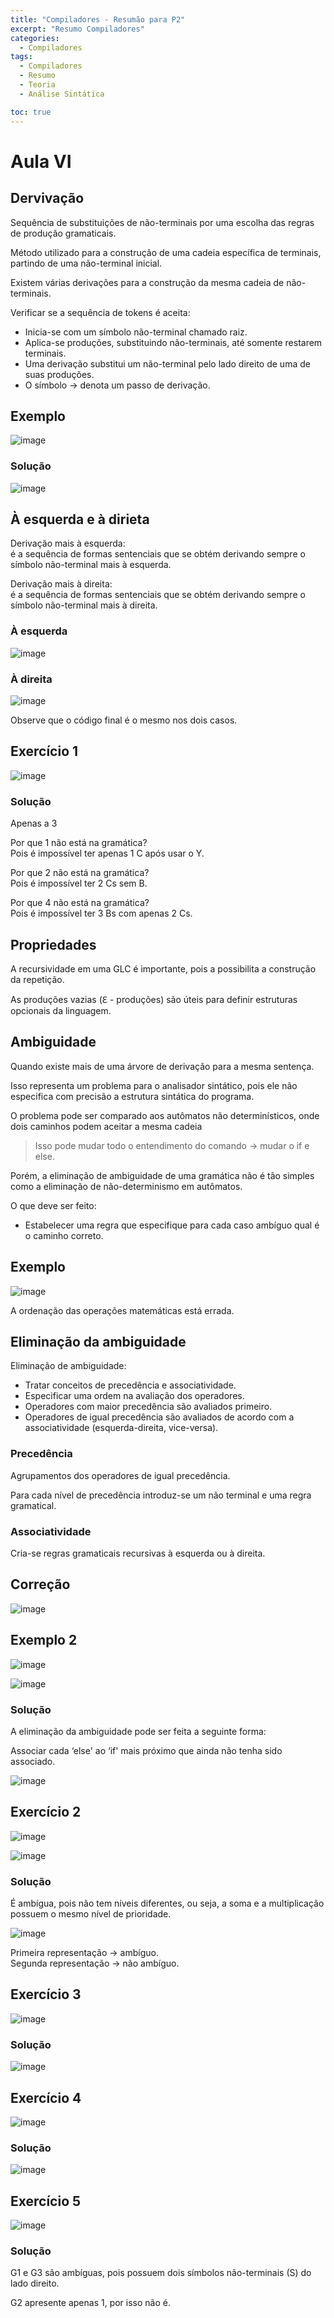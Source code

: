 ```yaml
---
title: "Compiladores - Resumão para P2"
excerpt: "Resumo Compiladores"
categories:
  - Compiladores
tags:
  - Compiladores
  - Resumo
  - Teoria
  - Análise Sintática

toc: true
---
```


# Aula VI

## Dervivação

Sequência de substituições de não-terminais por uma escolha das regras de produção gramaticais.  

Método utilizado para a construção de uma cadeia específica de terminais, partindo de uma não-terminal inicial.  

Existem várias derivações para a construção da mesma cadeia de não-terminais.  

Verificar se a sequência de tokens é aceita:
- Inicia-se com um símbolo não-terminal chamado raiz.
- Aplica-se produções, substituindo não-terminais, até somente restarem terminais.
- Uma derivação substitui um não-terminal pelo lado direito de uma de suas produções.
- O símbolo -> denota um passo de derivação.

## Exemplo

![image](https://github.com/user-attachments/assets/96c6dd11-c73d-495c-8c7a-c64c62fa0401)

### Solução

![image](https://github.com/user-attachments/assets/197ac9c3-b56a-43f0-9fa5-6c3a99ff1b7e)

## À esquerda e à dirieta

Derivação mais à esquerda:  
é a sequência de formas sentenciais que se obtém derivando sempre o símbolo não-terminal mais à esquerda.  

Derivação mais à direita:  
é a sequência de formas sentenciais que se obtém derivando sempre o símbolo não-terminal mais à direita.  

### À esquerda

![image](https://github.com/user-attachments/assets/6d030460-fb58-4c75-8166-554ee58dcd0a)

### À direita

![image](https://github.com/user-attachments/assets/47a890f6-d203-4dcc-846e-a5c6d946a461)

Observe que o código final é o mesmo nos dois casos.

## Exercício 1

![image](https://github.com/user-attachments/assets/908bddb5-8a1c-4f4d-b5ad-c42cadc0149c)

### Solução

Apenas a 3

Por que 1 não está na gramática?  
Pois é impossível ter apenas 1 C após usar o Y.

Por que 2 não está na gramática?  
Pois é impossível ter 2 Cs sem B.

Por que 4 não está na gramática?  
Pois é impossível ter 3 Bs com apenas 2 Cs.

## Propriedades

A recursividade em uma GLC é importante, pois a possibilita a
construção da repetição.  

As produções vazias (ℇ - produções) são úteis para definir
estruturas opcionais da linguagem.  

## Ambiguidade

Quando existe mais de uma árvore de derivação para a mesma sentença.

Isso representa um problema para o analisador sintático, pois
ele não especifica com precisão a estrutura sintática do programa.

O problema pode ser comparado aos autômatos não determinísticos, onde dois caminhos podem aceitar a mesma cadeia

> Isso pode mudar todo o entendimento do comando -> mudar o if e else.

Porém, a eliminação de ambiguidade de uma gramática não é tão simples como a eliminação de não-determinismo em autômatos.

O que deve ser feito:
- Estabelecer uma regra que especifique para cada caso ambíguo qual é o caminho correto.

## Exemplo

![image](https://github.com/user-attachments/assets/9dcbae98-0c26-46cb-9201-44a9ef9f8497)

A ordenação das operações matemáticas está errada.

## Eliminação da ambiguidade

Eliminação de ambiguidade:
- Tratar conceitos de precedência e associatividade.
- Especificar uma ordem na avaliação dos operadores.
- Operadores com maior precedência são avaliados primeiro.
- Operadores de igual precedência são avaliados de acordo com a associatividade (esquerda-direita, vice-versa).

### Precedência
Agrupamentos dos operadores de igual precedência.

Para cada nível de precedência introduz-se um não terminal e uma regra gramatical.

### Associatividade

Cria-se regras gramaticais recursivas à esquerda ou à direita.

## Correção

![image](https://github.com/user-attachments/assets/38c221e0-3abe-4499-bf94-a88273c4ec1b)

## Exemplo 2

![image](https://github.com/user-attachments/assets/05e54e94-4335-4f96-b267-5e0808238e9b)

![image](https://github.com/user-attachments/assets/dde07ea9-2d6d-4fbe-a48d-cd16fb1d7a1c)

### Solução

A eliminação da ambiguidade pode ser feita a seguinte forma:

Associar cada ‘else' ao ‘if' mais próximo que ainda não tenha sido associado.

![image](https://github.com/user-attachments/assets/9bbea1c9-b5d8-4c73-b0bd-a6e939e58ca5)

## Exercício 2

![image](https://github.com/user-attachments/assets/59e1da8e-1e05-4f07-a75f-635b8f2a7fd0)

![image](https://github.com/user-attachments/assets/d32e2524-dbe3-4209-8769-e2332327bce4)

### Solução

É ambígua, pois não tem níveis diferentes, ou seja, a soma e a multiplicação possuem o mesmo nível de prioridade.

![image](https://github.com/user-attachments/assets/8408604d-7551-482d-8bc1-677b1e939574)

Primeira representação -> ambíguo.  
Segunda representação -> não ambíguo.  

## Exercício 3

![image](https://github.com/user-attachments/assets/9c636aa7-ea11-4f17-be38-0cacb2885b1c)

### Solução

![image](https://github.com/user-attachments/assets/ebdca84c-cfdb-46b4-a201-b02214031bff)

## Exercício 4

![image](https://github.com/user-attachments/assets/c0b6651f-3d10-44ae-9c62-08b3d57b626d)

### Solução

![image](https://github.com/user-attachments/assets/12111771-67b5-4608-bf94-91a8aba85582)

## Exercício 5

![image](https://github.com/user-attachments/assets/d93afc37-df75-4db5-a6f6-0a9c7846840f)

### Solução

G1 e G3 são ambíguas, pois possuem dois símbolos não-terminais (S) do lado direito.

G2 apresente apenas 1, por isso não é.